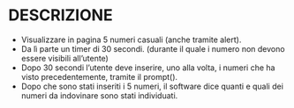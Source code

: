 # DESCRIZIONE

- Visualizzare in pagina 5 numeri casuali (anche tramite alert).
- Da lì parte un timer di 30 secondi. (durante il quale i numero non devono essere visibili all’utente)
- Dopo 30 secondi l’utente deve inserire, uno alla volta, i numeri che ha visto precedentemente, tramite il prompt().
- Dopo che sono stati inseriti i 5 numeri, il software dice quanti e quali dei numeri da indovinare sono stati individuati.
